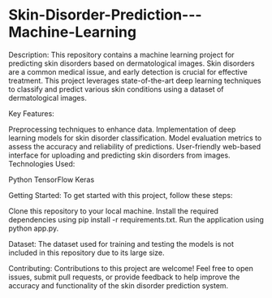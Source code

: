 # Skin-Disorder-Prediction---Machine-Learning

Description:
This repository contains a machine learning project for predicting skin disorders based on dermatological images. Skin disorders are a common medical issue, and early detection is crucial for effective treatment. This project leverages state-of-the-art deep learning techniques to classify and predict various skin conditions using a dataset of dermatological images.

Key Features:

Preprocessing techniques to enhance data.
Implementation of deep learning models for skin disorder classification.
Model evaluation metrics to assess the accuracy and reliability of predictions.
User-friendly web-based interface for uploading and predicting skin disorders from images.
Technologies Used:

Python
TensorFlow
Keras

Getting Started:
To get started with this project, follow these steps:

Clone this repository to your local machine.
Install the required dependencies using pip install -r requirements.txt.
Run the application using python app.py.

Dataset:
The dataset used for training and testing the models is not included in this repository due to its large size.

Contributing:
Contributions to this project are welcome! Feel free to open issues, submit pull requests, or provide feedback to help improve the accuracy and functionality of the skin disorder prediction system.
